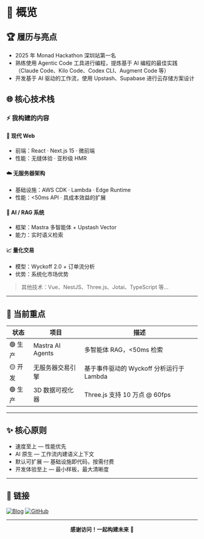 # 📌 概览

## 🏆 履历与亮点

- 2025 年 Monad Hackathon 深圳站第一名
- 熟练使用 Agentic Code 工具进行编程，提炼基于 AI 编程的最佳实践（Claude Code、Kilo Code、Codex CLI、Augment Code 等）
- 开发基于 AI 驱动的工作流，使用 Upstash、Supabase 进行云存储方案设计

## 🌐 核心技术栈

### ⚡ 我构建的内容

#### 🚀 现代 Web
- 前端：React · Next.js 15 · 微前端
- 性能：无缝体验 · 亚秒级 HMR

#### ☁️ 无服务器架构
- 基础设施：AWS CDK · Lambda · Edge Runtime
- 性能：<50ms API · 具成本效益的扩展

#### 🤖 AI / RAG 系统
- 框架：Mastra 多智能体 + Upstash Vector
- 能力：实时语义检索

#### 📈 量化交易
- 模型：Wyckoff 2.0 + 订单流分析
- 优势：系统化市场优势

> 其他技术：Vue、NestJS、Three.js、Jotai、TypeScript 等…

---

## 🚧 当前重点

| 状态 | 项目 | 描述 |
|------|------|------|
| 🟢 生产 | Mastra AI Agents | 多智能体 RAG，<50ms 检索 |
| 🟡 开发 | 无服务器交易引擎 | 基于事件驱动的 Wyckoff 分析运行于 Lambda |
| 🟢 生产 | 3D 数据可视化器 | Three.js 支持 10 万点 @ 60fps |

---

## ✨ 核心原则

- 速度至上 — 性能优先
- AI 原生 — 工作流内建语义上下文
- 默认可扩展 — 基础设施即代码，按需付费
- 开发体验至上 — 最小样板，最大清晰度

---

## 🔗 链接

[![Blog](https://img.shields.io/badge/Blog-maomaocong.site-blue?style=for-the-badge&logo=rss)](https://blog.maomaocong.site/)
[![GitHub](https://img.shields.io/badge/GitHub-lfhwnqe-black?style=for-the-badge&logo=github)](https://github.com/lfhwnqe)

---

<div align="center">

**感谢访问！一起构建未来** 🚀

</div>

